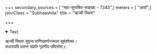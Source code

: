+++
secondary_sources = [ "महा-सुभाषित-सङ्ग्रहः - 7345",]
meters = [ "आर्या",]
jsonClass = "Subhaashita"
title = "ऋज्वी स्थिरा"

+++

<details open><summary>Text</summary>

ऋज्वी स्थिरा सुवृत्ता पाणिग्रहणोज्ज्वला सुवंशोत्था।  
संधारयति पतन्तं संप्रति गृहणीव यष्टिर्माम्॥
</details>
